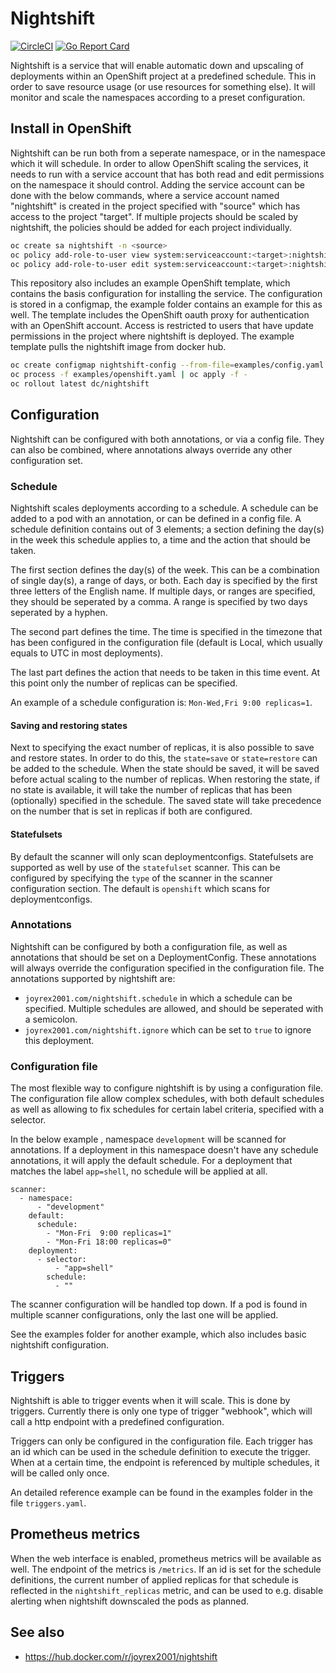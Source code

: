 # Nightshift

[![CircleCI](https://circleci.com/gh/joyrex2001/nightshift.svg?style=svg)](https://circleci.com/gh/joyrex2001/nightshift) [![Go Report Card](https://goreportcard.com/badge/github.com/joyrex2001/nightshift)](https://goreportcard.com/report/github.com/joyrex2001/nightshift)

Nightshift is a service that will enable automatic down and upscaling of
deployments within an OpenShift project at a predefined schedule. This in order
to save resource usage (or use resources for something else). It will monitor
and scale the namespaces according to a preset configuration.

## Install in OpenShift

Nightshift can be run both from a seperate namespace, or in the namespace which
it will schedule. In order to allow OpenShift scaling the services, it needs to
run with a service account that has both read and edit permissions on the
namespace it should control. Adding the service account can be done with the
below commands, where a service account named "nightshift" is created in the
project specified with "source" which has access to the project "target". If
multiple projects should be scaled by nightshift, the policies should be added
for each project individually.

```bash
oc create sa nightshift -n <source>
oc policy add-role-to-user view system:serviceaccount:<target>:nightshift -n <source>
oc policy add-role-to-user edit system:serviceaccount:<target>:nightshift -n <source>
```

This repository also includes an example OpenShift template, which contains
the basis configuration for installing the service. The configuration is stored
in a configmap, the example folder contains an example for this as well. The
template includes the OpenShift oauth proxy for authentication with an
OpenShift account. Access is restricted to users that have update permissions
in the project where nightshift is deployed. The example template pulls the
nightshift image from docker hub.

```bash
oc create configmap nightshift-config --from-file=examples/config.yaml
oc process -f examples/openshift.yaml | oc apply -f -
oc rollout latest dc/nightshift
```

## Configuration

Nightshift can be configured with both annotations, or via a config file. They
can also be combined, where annotations always override any other configuration
set.

### Schedule

Nightshift scales deployments according to a schedule. A schedule can be
added to a pod with an annotation, or can be defined in a config file. A
schedule definition contains out of 3 elements; a section defining the day(s)
in the week this schedule applies to, a time and the action that should be
taken.

The first section defines the day(s) of the week. This can be a combination
of single day(s), a range of days, or both. Each day is specified by the first
three letters of the English name. If multiple days, or ranges are specified,
they should be seperated by a comma. A range is specified by two days seperated
by a hyphen.

The second part defines the time. The time is specified in the timezone that
has been configured in the configuration file (default is Local, which usually
equals to UTC in most deployments).

The last part defines the action that needs to be taken in this time event. At
this point only the number of replicas can be specified.

An example of a schedule configuration is: ```Mon-Wed,Fri 9:00 replicas=1```.

#### Saving and restoring states

Next to specifying the exact number of replicas, it is also possible to save
and restore states. In order to do this, the ```state=save``` or ```state=restore```
can be added to the schedule. When the state should be saved, it will be saved
before actual scaling to the number of replicas. When restoring the state, if
no state is available, it will take the number of replicas that has been
(optionally) specified in the schedule. The saved state will take precedence
on the number that is set in replicas if both are configured.

#### Statefulsets

By default the scanner will only scan deploymentconfigs. Statefulsets are
supported as well by use of the ```statefulset``` scanner. This can be configured
by specifying the ```type``` of the scanner in the scanner configuration
section. The default is ```openshift``` which scans for deploymentconfigs.

### Annotations

Nightshift can be configured by both a configuration file, as well as
annotations that should be set on a DeploymentConfig. These annotations will
always override the configuration specified in the configuration file. The
annotations supported by nightshift are:

* ```joyrex2001.com/nightshift.schedule``` in which a schedule can be specified.
Multiple schedules are allowed, and should be seperated with a semicolon.
* ```joyrex2001.com/nightshift.ignore``` which can be set to ```true``` to
ignore this deployment.

### Configuration file

The most flexible way to configure nightshift is by using a configuration file.
The configuration file allow complex schedules, with both default schedules as
well as allowing to fix schedules for certain label criteria, specified with
a selector.

In the below example , namespace ```development``` will be scanned for
annotations. If a deployment in this namespace doesn't have any schedule
annotations, it will apply the default schedule. For a deployment that matches
the label ```app=shell```, no schedule will be applied at all.

```
scanner:
  - namespace:
      - "development"
    default:
      schedule:
        - "Mon-Fri  9:00 replicas=1"
        - "Mon-Fri 18:00 replicas=0"
    deployment:
      - selector:
          - "app=shell"
        schedule:
          - ""
```

The scanner configuration will be handled top down. If a pod is found in
multiple scanner configurations, only the last one will be applied.

See the examples folder for another example, which also includes basic
nightshift configuration.

## Triggers

Nightshift is able to trigger events when it will scale. This is done by
triggers. Currently there is only one type of trigger "webhook", which will
call a http endpoint with a predefined configuration.

Triggers can only be configured in the configuration file. Each trigger has an
id which can be used in the schedule definition to execute the trigger. When
at a certain time, the endpoint is referenced by multiple schedules, it will be
called only once.

An detailed reference example can be found in the examples folder in the
file ```triggers.yaml```.


## Prometheus metrics

When the web interface is enabled, prometheus metrics will be available as well.
The endpoint of the metrics is ```/metrics```. If an id is set for the schedule
definitions, the current number of applied replicas for that schedule is
reflected in the ```nightshift_replicas``` metric, and can be used to e.g.
disable alerting when nightshift downscaled the pods as planned.

## See also

* https://hub.docker.com/r/joyrex2001/nightshift
